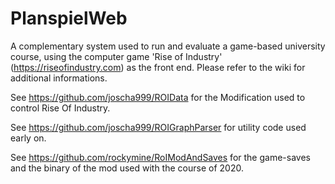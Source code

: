 # PlanspielWeb

A complementary system used to run and evaluate a game-based university course, using the computer game 'Rise of Industry' (https://riseofindustry.com) as the front end. Please refer to the wiki for additional informations.

See https://github.com/joscha999/ROIData for the Modification used to control Rise Of Industry.

See https://github.com/joscha999/ROIGraphParser for utility code used early on.

See https://github.com/rockymine/RoIModAndSaves for the game-saves and the binary of the mod used with the course of 2020.
